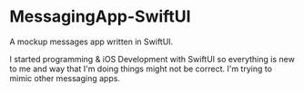 # MessagingApp-SwiftUI
A mockup messages app written in SwiftUI.

I started programming & iOS Development with SwiftUI so everything is new to me and way that I'm doing things might not be correct. I'm trying to mimic other messaging apps.
